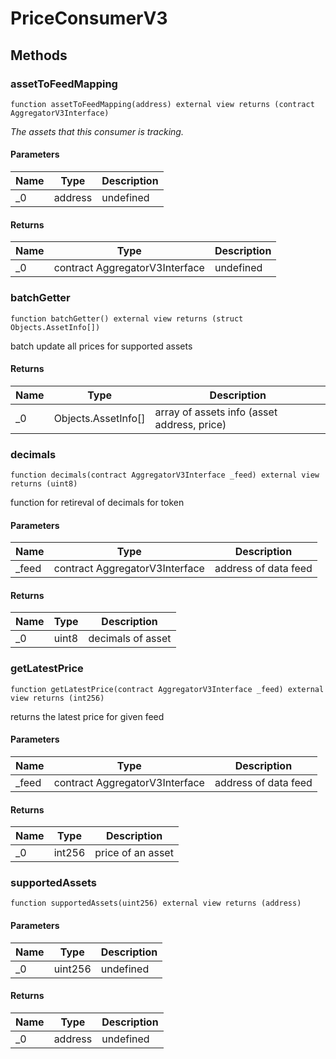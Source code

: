 # PriceConsumerV3









## Methods

### assetToFeedMapping

```solidity
function assetToFeedMapping(address) external view returns (contract AggregatorV3Interface)
```



*The assets that this consumer is tracking.*

#### Parameters

| Name | Type | Description |
|---|---|---|
| _0 | address | undefined |

#### Returns

| Name | Type | Description |
|---|---|---|
| _0 | contract AggregatorV3Interface | undefined |

### batchGetter

```solidity
function batchGetter() external view returns (struct Objects.AssetInfo[])
```

batch update all prices for supported assets




#### Returns

| Name | Type | Description |
|---|---|---|
| _0 | Objects.AssetInfo[] | array of assets info (asset address, price) |

### decimals

```solidity
function decimals(contract AggregatorV3Interface _feed) external view returns (uint8)
```

function for retireval of decimals for token



#### Parameters

| Name | Type | Description |
|---|---|---|
| _feed | contract AggregatorV3Interface | address of data feed |

#### Returns

| Name | Type | Description |
|---|---|---|
| _0 | uint8 | decimals of asset |

### getLatestPrice

```solidity
function getLatestPrice(contract AggregatorV3Interface _feed) external view returns (int256)
```

returns the latest price for given feed



#### Parameters

| Name | Type | Description |
|---|---|---|
| _feed | contract AggregatorV3Interface | address of data feed |

#### Returns

| Name | Type | Description |
|---|---|---|
| _0 | int256 | price of an asset |

### supportedAssets

```solidity
function supportedAssets(uint256) external view returns (address)
```





#### Parameters

| Name | Type | Description |
|---|---|---|
| _0 | uint256 | undefined |

#### Returns

| Name | Type | Description |
|---|---|---|
| _0 | address | undefined |




